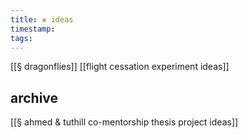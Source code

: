 ```yaml
---
title: ⨳ ideas
timestamp: 
tags:
---
```

[[§ dragonflies]]
[[flight cessation experiment ideas]]
## archive
[[§ ahmed & tuthill co-mentorship thesis project ideas]]